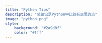 ```yaml
---
title: "Python Tips"
description: "总结记录Python中比较有意思的点"
image: "python.png"
style:
    background: "#2a9d8f"
    color: "#fff"
---
```


